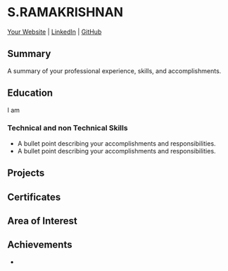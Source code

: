 # S.RAMAKRISHNAN

[Your Website](https://www.yourwebsite.com/) | [LinkedIn](https://www.linkedin.com/in/yourlinkedin/) |
[GitHub](https://github.com/sramakrishnans/) 

## Summary

A summary of your professional experience, skills, and accomplishments.

## Education
I am


### Technical and non Technical Skills
- A bullet point describing your accomplishments and responsibilities.
- A bullet point describing your accomplishments and responsibilities.

## Projects

## Certificates
## Area of Interest
## Achievements




-


